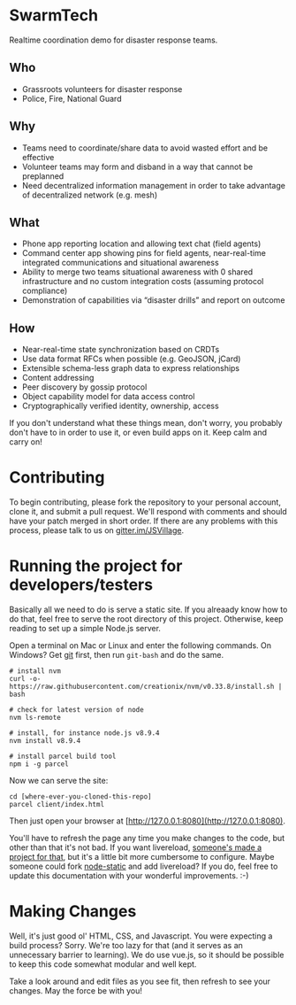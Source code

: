 # SwarmTech

Realtime coordination demo for disaster response teams.

## Who

* Grassroots volunteers for disaster response
* Police, Fire, National Guard

## Why

* Teams need to coordinate/share data to avoid wasted effort and be effective
* Volunteer teams may form and disband in a way that cannot be preplanned
* Need decentralized information management in order to take advantage of decentralized network (e.g. mesh)

## What

* Phone app reporting location and allowing text chat (field agents)
* Command center app showing pins for field agents, near-real-time integrated communications and situational awareness
* Ability to merge two teams situational awareness with 0 shared infrastructure and no custom integration costs (assuming protocol compliance)
* Demonstration of capabilities via “disaster drills” and report on outcome

## How

* Near-real-time state synchronization based on CRDTs
* Use data format RFCs when possible (e.g. GeoJSON, jCard)
* Extensible schema-less graph data to express relationships
* Content addressing
* Peer discovery by gossip protocol
* Object capability model for data access control
* Cryptographically verified identity, ownership, access

If you don't understand what these things mean, don't worry, you probably don't have to in order to use it, or even build apps on it.  Keep calm and carry on!

# Contributing

To begin contributing, please fork the repository to your personal account, clone it, and submit a pull request.  We'll respond with comments and should have your patch merged in short order.  If there are any problems with this process, please talk to us on [gitter.im/JSVillage](https://gitter.im/JSVillage).

# Running the project for developers/testers

Basically all we need to do is serve a static site.  If you alreaady know how to do that, feel free to serve the root directory of this project.  Otherwise, keep reading to set up a simple Node.js server.

Open a terminal on Mac or Linux and enter the following commands.  On Windows?  Get [git](https://git-scm.com/downloads) first, then run `git-bash` and do the same.

```
# install nvm
curl -o- https://raw.githubusercontent.com/creationix/nvm/v0.33.8/install.sh | bash

# check for latest version of node
nvm ls-remote

# install, for instance node.js v8.9.4
nvm install v8.9.4

# install parcel build tool
npm i -g parcel
```

Now we can serve the site:

```
cd [where-ever-you-cloned-this-repo]
parcel client/index.html
```

Then just open your browser at [http://127.0.0.1:8080](http://127.0.0.1:8080).

You'll have to refresh the page any time you make changes to the code, but other than that it's not bad.  If you want livereload, [someone's made a project for that](https://github.com/farf/static-livereload), but it's a little bit more cumbersome to configure.  Maybe someone could fork [node-static](https://github.com/cloudhead/node-static) and add livereload?  If you do, feel free to update this documentation with your wonderful improvements.  :-)

# Making Changes

Well, it's just good ol' HTML, CSS, and Javascript.  You were expecting a build process?  Sorry.  We're too lazy for that (and it serves as an unnecessary barrier to learning).  We do use vue.js, so it should be possible to keep this code somewhat modular and well kept.

Take a look around and edit files as you see fit, then refresh to see your changes.  May the force be with you!
